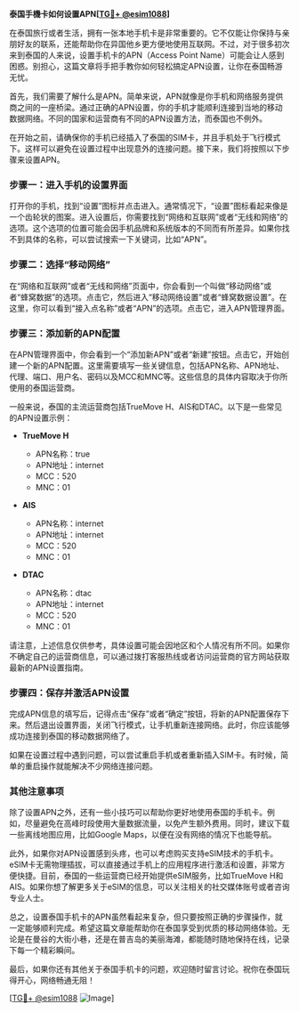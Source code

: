 **泰国手機卡如何设置APN[[TG💪+ @esim1088](https://t.me/s/esim1088)]**

在泰国旅行或者生活，拥有一张本地手机卡是非常重要的。它不仅能让你保持与亲朋好友的联系，还能帮助你在异国他乡更方便地使用互联网。不过，对于很多初次来到泰国的人来说，设置手机卡的APN（Access Point Name）可能会让人感到困惑。别担心，这篇文章将手把手教你如何轻松搞定APN设置，让你在泰国畅游无忧。

首先，我们需要了解什么是APN。简单来说，APN就像是你手机和网络服务提供商之间的一座桥梁。通过正确的APN设置，你的手机才能顺利连接到当地的移动数据网络。不同的国家和运营商有不同的APN设置方法，而泰国也不例外。

在开始之前，请确保你的手机已经插入了泰国的SIM卡，并且手机处于飞行模式下。这样可以避免在设置过程中出现意外的连接问题。接下来，我们将按照以下步骤来设置APN。

### 步骤一：进入手机的设置界面

打开你的手机，找到“设置”图标并点击进入。通常情况下，“设置”图标看起来像是一个齿轮状的图案。进入设置后，你需要找到“网络和互联网”或者“无线和网络”的选项。这个选项的位置可能会因手机品牌和系统版本的不同而有所差异。如果你找不到具体的名称，可以尝试搜索一下关键词，比如“APN”。

### 步骤二：选择“移动网络”

在“网络和互联网”或者“无线和网络”页面中，你会看到一个叫做“移动网络”或者“蜂窝数据”的选项。点击它，然后进入“移动网络设置”或者“蜂窝数据设置”。在这里，你可以看到“接入点名称”或者“APN”的选项。点击它，进入APN管理界面。

### 步骤三：添加新的APN配置

在APN管理界面中，你会看到一个“添加新APN”或者“新建”按钮。点击它，开始创建一个新的APN配置。这里需要填写一些关键信息，包括APN名称、APN地址、代理、端口、用户名、密码以及MCC和MNC等。这些信息的具体内容取决于你所使用的泰国运营商。

一般来说，泰国的主流运营商包括TrueMove H、AIS和DTAC。以下是一些常见的APN设置示例：

- **TrueMove H**
  - APN名称：true
  - APN地址：internet
  - MCC：520
  - MNC：01

- **AIS**
  - APN名称：internet
  - APN地址：internet
  - MCC：520
  - MNC：01

- **DTAC**
  - APN名称：dtac
  - APN地址：internet
  - MCC：520
  - MNC：01

请注意，上述信息仅供参考，具体设置可能会因地区和个人情况有所不同。如果你不确定自己的运营商信息，可以通过拨打客服热线或者访问运营商的官方网站获取最新的APN设置指南。

### 步骤四：保存并激活APN设置

完成APN信息的填写后，记得点击“保存”或者“确定”按钮，将新的APN配置保存下来。然后退出设置界面，关闭飞行模式，让手机重新连接网络。此时，你应该能够成功连接到泰国的移动数据网络了。

如果在设置过程中遇到问题，可以尝试重启手机或者重新插入SIM卡。有时候，简单的重启操作就能解决不少网络连接问题。

### 其他注意事项

除了设置APN之外，还有一些小技巧可以帮助你更好地使用泰国的手机卡。例如，尽量避免在高峰时段使用大量数据流量，以免产生额外费用。同时，建议下载一些离线地图应用，比如Google Maps，以便在没有网络的情况下也能导航。

此外，如果你对APN设置感到头疼，也可以考虑购买支持eSIM技术的手机卡。eSIM卡无需物理插拔，可以直接通过手机上的应用程序进行激活和设置，非常方便快捷。目前，泰国的一些运营商已经开始提供eSIM服务，比如TrueMove H和AIS。如果你想了解更多关于eSIM的信息，可以关注相关的社交媒体账号或者咨询专业人士。

总之，设置泰国手机卡的APN虽然看起来复杂，但只要按照正确的步骤操作，就一定能够顺利完成。希望这篇文章能帮助你在泰国享受到优质的移动网络体验。无论是在曼谷的大街小巷，还是在普吉岛的美丽海滩，都能随时随地保持在线，记录下每一个精彩瞬间。

最后，如果你还有其他关于泰国手机卡的问题，欢迎随时留言讨论。祝你在泰国玩得开心，网络畅通无阻！

[[TG💪+ @esim1088](https://t.me/s/esim1088) ![Image](https://i.postimg.cc/4NQfJmqS/Snipaste-2025-05-13-00-14-12.png)]